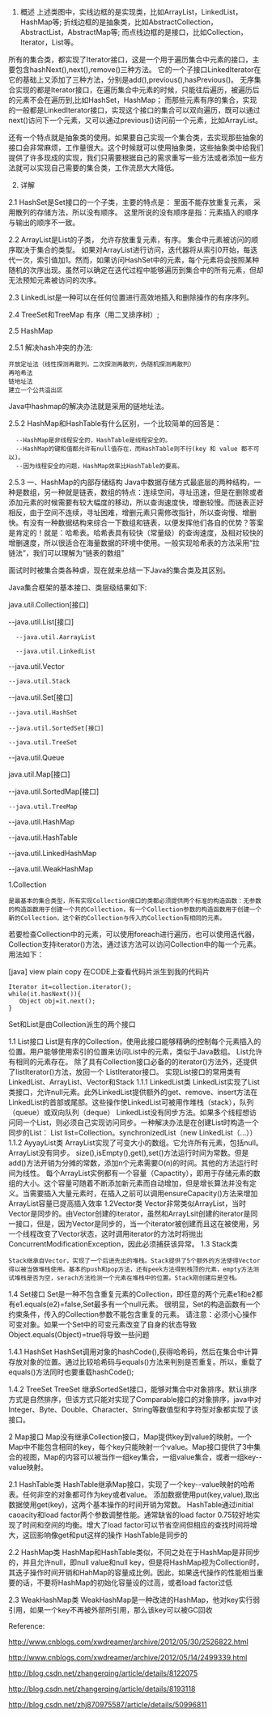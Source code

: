 1. 概述
上述类图中，实线边框的是实现类，比如ArrayList，LinkedList，HashMap等;
折线边框的是抽象类，比如AbstractCollection，AbstractList，AbstractMap等;
而点线边框的是接口，比如Collection，Iterator，List等。

所有的集合类，都实现了Iterator接口，这是一个用于遍历集合中元素的接口，主要包含hashNext(),next(),remove()三种方法。
它的一个子接口LinkedIterator在它的基础上又添加了三种方法，分别是add(),previous(),hasPrevious()。
无序集合实现的都是Iterator接口，在遍历集合中元素的时候，只能往后遍历，被遍历后的元素不会在遍历到,比如HashSet，HashMap；
而那些元素有序的集合，实现的一般都是LinkedIterator接口，实现这个接口的集合可以双向遍历，既可以通过next()访问下一个元素，又可以通过previous()访问前一个元素，比如ArrayList。

还有一个特点就是抽象类的使用。如果要自己实现一个集合类，去实现那些抽象的接口会非常麻烦，工作量很大。这个时候就可以使用抽象类，这些抽象类中给我们提供了许多现成的实现，我们只需要根据自己的需求重写一些方法或者添加一些方法就可以实现自己需要的集合类，工作流昂大大降低。

2. 详解

2.1 HashSet是Set接口的一个子类，主要的特点是：
  里面不能存放重复元素，
  采用散列的存储方法，所以没有顺序。
  这里所说的没有顺序是指：元素插入的顺序与输出的顺序不一致。

2.2 ArrayList是List的子类，
  允许存放重复元素，有序。
  集合中元素被访问的顺序取决于集合的类型。
  如果对ArrayList进行访问，迭代器将从索引0开始，每迭代一次，索引值加1。然而，如果访问HashSet中的元素，每个元素将会按照某种随机的次序出现。虽然可以确定在迭代过程中能够遍历到集合中的所有元素，但却无法预知元素被访问的次序。

2.3 LinkedList是一种可以在任何位置进行高效地插入和删除操作的有序序列。

2.4 TreeSet和TreeMap 	有序（用二叉排序树）; 

2.5 HashMap

2.5.1 解决hash冲突的办法: 

    开放定址法（线性探测再散列，二次探测再散列，伪随机探测再散列）
    再哈希法
    链地址法
    建立一个公共溢出区

Java中hashmap的解决办法就是采用的链地址法。

2.5.2 HashMap和HashTable有什么区别，一个比较简单的回答是：

      --HashMap是非线程安全的，HashTable是线程安全的。
      --HashMap的键和值都允许有null值存在，而HashTable则不行(key 和 value 都不可以)。
      --因为线程安全的问题，HashMap效率比HashTable的要高。
 

2.5.3 一、HashMap的内部存储结构
Java中数据存储方式最底层的两种结构，一种是数组，另一种就是链表，数组的特点：连续空间，寻址迅速，但是在删除或者添加元素的时候需要有较大幅度的移动，所以查询速度快，增删较慢。而链表正好相反，由于空间不连续，寻址困难，增删元素只需修改指针，所以查询慢、增删快。有没有一种数据结构来综合一下数组和链表，以便发挥他们各自的优势？答案是肯定的！就是：哈希表。哈希表具有较快（常量级）的查询速度，及相对较快的增删速度，所以很适合在海量数据的环境中使用。一般实现哈希表的方法采用“拉链法”，我们可以理解为“链表的数组”


面试时时被集合类各种虐，现在就来总结一下Java的集合类及其区别。


Java集合框架的基本接口、类层级结果如下:

java.util.Collection[接口]

  --java.util.List[接口]

      --java.util.AarrayList

      --java.util.LinkedList

  --java.util.Vector

    --java.util.Stack

  --java.util.Set[接口]

    --java.util.HashSet

    --java.util.SortedSet[接口]

    --java.util.TreeSet

  --java.util.Queue

java.util.Map[接口]

  --java.util.SortedMap[接口]

    --java.util.TreeMap

  --java.util.HashMap

  --java.util.HashTable

  --java.util.LinkedHashMap

  --java.util.WeakHashMap


1.Collection

    是最基本的集合类型，所有实现Collection接口的类都必须提供两个标准的构造函数：无参数的构造函数用于创建一个共的Collection，有一个Collection参数的构造函数用于创建一个新的Collection，这个新的Collection与传入的Collection有相同的元素。

若要检查Collection中的元素，可以使用foreach进行遍历，也可以使用迭代器，Collection支持iterator()方法，通过该方法可以访问Collection中的每一个元素。用法如下：

[java] view plain copy
在CODE上查看代码片派生到我的代码片

    Iterator it=collection.iterator();  
    while(it.hasNext()){  
       Object obj=it.next();  
    }  

Set和List是由Collection派生的两个接口


1.1 List接口
List是有序的Collection，使用此接口能够精确的控制每个元素插入的位置。用户能够使用索引的位置来访问List中的元素，类似于Java数组。
List允许有相同的元素存在。
除了具有Collection接口必备的的iterator()方法外，还提供了listIterator()方法，放回一个 ListIterator接口。
实现List接口的常用类有LinkedList、ArrayList、Vector和Stack
1.1.1 LinkedList类
   LinkedList实现了List类接口，允许null元素。此外LinkedList提供额外的get、remove、insert方法在LinkedList的首部或尾部。这些操作使LinkedList可被用作堆栈（stack），队列（queue）或双向队列（deque）
LinkedList没有同步方法。如果多个线程想访问同一个List，则必须自己实现访问同步。一种解决办法是在创建List时构造一个同步的List：
List list=Collection。synchronizedList（new LinkedList（...））
1.1.2 AyyayList类
ArrayList实现了可变大小的数组。它允许所有元素，包括null。ArrayList没有同步。
size(),isEmpty(),get(),set()方法运行时间为常数。但是add()方法开销为分摊的常数，添加n个元素需要O(n)的时间。其他的方法运行时间为线性。
每个ArrayList实例都有一个容量（Capactity），即用于存储元素的数组的大小。这个容量可随着不断添加新元素而自动增加，但是增长算法并没有定义。当需要插入大量元素时，在插入之前可以调用ensureCapacity()方法来增加ArrayList容量已提高插入效率
1.2Vector类
Vector非常类似ArrayList，当时Vector是同步的。由Vector创建的iterator，虽然和ArrayLsit创建的iterator是同一接口，但是，因为Vector是同步的，当一个iterator被创建而且这在被使用，另一个线程改变了Vector状态，这时调用iterator的方法时将抛出ConcurrentModificationException，因此必须捕获该异常。
1.3 Stack类

    Stack继承自Vector，实现了一个后进先出的堆栈。Stack提供了5个额外的方法使得Vector得以被当做堆栈使用。基本的push和pop方法，还有peek方法得到栈顶的元素，empty方法测试堆栈是否为空，serach方法检测一个元素在堆栈中的位置。Stack刚创建后是空栈。


1.4 Set接口
   Set是一种不包含重复元素的Collection，即任意的两个元素e1和e2都有e1.equals(e2)=false,Set最多有一个null元素。
   很明显，Set的构造函数有一个约束条件，传入的Collection参数不能包含重复的元素。
    请注意：必须小心操作可变对象。如果一个Set中的可变元素改变了自身的状态导致Object.equals(Object)=true将导致一些问题

1.4.1 HashSet
   HashSet调用对象的hashCode(),获得哈希码，然后在集合中计算存放对象的位置。通过比较哈希码与equals()方法来判别是否重复。所以，重载了equals()方法同时也要重载hashCode();

1.4.2 TreeSet
TreeSet 继承SortedSet接口，能够对集合中对象排序。默认排序方式是自然排序，但该方式只能对实现了Comparable接口的对象排序，java中对Integer、Byte、Double、Character、String等数值型和字符型对象都实现了该接口。


2 Map接口
      Map没有继承Collection接口，Map提供key到value的映射。一个Map中不能包含相同的key，每个key只能映射一个value。Map接口提供了3中集合的视图，Map的内容可以被当作一组key集合，一组value集合，或者一组key--value映射。

2.1 HashTable类
   HashTable继承Map接口，实现了一个key--value映射的哈希表。任何非空的对象都可作为key或者value。
  添加数据使用put(key,value),取出数据使用get(key)，这两个基本操作的时间开销为常数。
  HashTable通过initial caoacity和load factor两个参数调整性能。通常缺省的load factor 0.75较好地实现了时间和空间的均衡。增大了load factor可以节省空间但相应的查找时间将增大，这回影响像get和put这样的操作
HashTable是同步的

2.2 HashMap类
   HashMap和HashTable类似，不同之处在于HashMap是非同步的，并且允许null，即null value和null key，但是将HashMap视为Collection时，其迭子操作时间开销和HahMap的容量成比例。因此，如果迭代操作的性能相当重要的话，不要将HashMap的初始化容量设的过高，或者load factor过低

2.3 WeakHashMap类
WeakHashMap是一种改进的HashMap，他对key实行弱引用，如果一个key不再被外部所引用，那么该key可以被GC回收

Reference:

http://www.cnblogs.com/xwdreamer/archive/2012/05/30/2526822.html

http://www.cnblogs.com/xwdreamer/archive/2012/05/14/2499339.html

http://blog.csdn.net/zhangerqing/article/details/8122075

http://blog.csdn.net/zhangerqing/article/details/8193118

http://blog.csdn.net/zhj870975587/article/details/50996811
